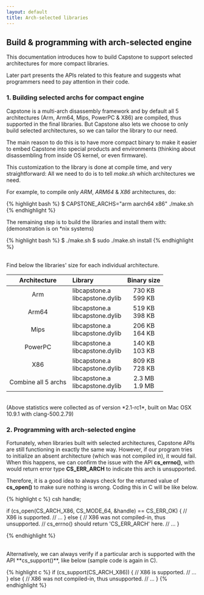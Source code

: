 ```yaml
---
layout: default
title: Arch-selected libraries
---
```


## Build & programming with arch-selected engine

This documentation introduces how to build Capstone to support selected architectures for more compact libraries.

Later part presents the APIs related to this feature and suggests what programmers need to pay attention in their code.


### 1. Building selected archs for compact engine

Capstone is a multi-arch disassembly framework and by default all 5 architectures (Arm, Arm64, Mips, PowerPC & X86) are compiled, thus supported in the final libraries. But Capstone also lets we choose to only build selected architectures, so we can tailor the library to our need.

The main reason to do this is to have more compact binary to make it easier to embed Capstone into special products and environments (thinking about disassembling from inside OS kernel, or even firmware).

This customization to the library is done at compile time, and very straightforward: All we need to do is to tell *make.sh* which architectures we need.

For example, to compile only *ARM*, *ARM64* & *X86* architectures, do:

{% highlight bash %}
  $ CAPSTONE_ARCHS="arm aarch64 x86" ./make.sh
{% endhighlight %}

The remaining step is to build the libraries and install them with: (demonstration is on \*nix systems)

{% highlight bash %}
$ ./make.sh
$ sudo ./make.sh install
{% endhighlight %}

<br>
Find below the libraries' size for each individual architecture.

| Architecture | Library | Binary size |
| :---: | :--- | :---: |
| Arm | libcapstone.a<br>libcapstone.dylib | 730 KB<br>599 KB |
| Arm64 | libcapstone.a<br>libcapstone.dylib | 519 KB<br>398 KB |
| Mips | libcapstone.a<br>libcapstone.dylib | 206 KB<br>164 KB |
| PowerPC | libcapstone.a<br>libcapstone.dylib | 140 KB<br>103 KB |
| X86 | libcapstone.a<br>libcapstone.dylib | 809 KB<br>728 KB |
| Combine all 5 archs | libcapstone.a<br>libcapstone.dylib | 2.3 MB<br>1.9 MB |

<br>
(Above statistics were collected as of version *2.1-rc1*, built on Mac OSX 10.9.1 with clang-500.2.79)

### 2. Programming with arch-selected engine

Fortunately, when libraries built with selected architectures, Capstone APIs are still functioning in exactly the same way. However, if our program tries to initialize an absent architecture (which was not compiled in), it would fail. When this happens, we can confirm the issue with the API **cs_errno()**, with would return error type **CS_ERR_ARCH** to indicate this arch is unsupported.

Therefore, it is a good idea to always check for the returned value of **cs_open()** to make sure nothing is wrong. Coding this in C will be like below.

{% highlight c %}
csh handle;

if (cs_open(CS_ARCH_X86, CS_MODE_64, &handle) == CS_ERR_OK) {
	// X86 is supported.
	// ...
} else {
	// X86 was not compiled-in, thus unsupported.
	// cs_errno() should return 'CS_ERR_ARCH' here.
	// ...
}

{% endhighlight %}

<br>
Alternatively, we can always verify if a particular arch is supported with the API **cs_support()**, like below (sample code is again in C).

{% highlight c %}
if (cs_support(CS_ARCH_X86)) {
	// X86 is supported.
	// ...
} else {
	// X86 was not compiled-in, thus unsupported.
	// ...
}
{% endhighlight %}


